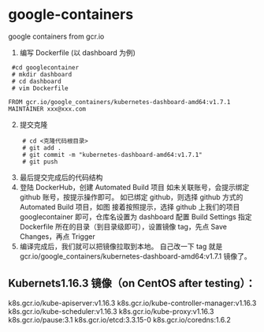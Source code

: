 # google-containers
google containers from gcr.io

1.  编写 Dockerfile (以 dashboard 为例)

```shell
 #cd googlecontainer
 # mkdir dashboard
 # cd dashboard
 # vim Dockerfile
```
 
    FROM gcr.io/google_containers/kubernetes-dashboard-amd64:v1.7.1
    MAINTAINER xxx@xxx.com

2.  提交克隆

```shell
    # cd <克隆代码根目录>
    # git add .
    # git commit -m "kubernetes-dashboard-amd64:v1.7.1"
    # git push
```
3.  最后提交完成后的代码结构
4.  登陆 DockerHub，创建 Automated Build 项目
    如未关联账号，会提示绑定 github 账号，按提示操作即可。
    如已绑定 github，则选择 github 方式的 Automated Build 项目，如图
    接着按照提示，选择 github 上我们的项目 googlecontainer 即可，仓库名设置为 dashboard
    配置 Build Settings
    指定 Dockerfile 所在的目录（到目录级即可），设置镜像 tag，先点 Save Changes，再点 Trigger
5.  编译完成后，我们就可以把镜像拉取到本地。
    自己改一下 tag 就是 gcr.io/google_containers/kubernetes-dashboard-amd64:v1.7.1 镜像了。
    
    
## Kubernets1.16.3 镜像（on CentOS after testing）：
 k8s.gcr.io/kube-apiserver:v1.16.3
 k8s.gcr.io/kube-controller-manager:v1.16.3
 k8s.gcr.io/kube-scheduler:v1.16.3
 k8s.gcr.io/kube-proxy:v1.16.3
 k8s.gcr.io/pause:3.1
 k8s.gcr.io/etcd:3.3.15-0
 k8s.gcr.io/coredns:1.6.2
